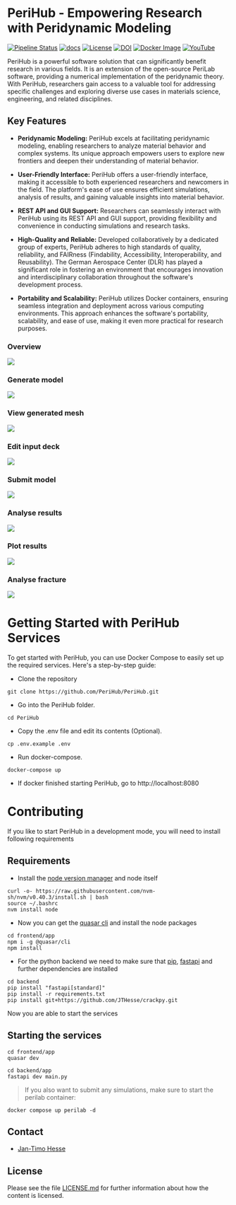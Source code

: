 <!--
SPDX-FileCopyrightText: 2023 PeriHub <https://github.com/PeriHub/PeriHub>

SPDX-License-Identifier: Apache-2.0
-->

# PeriHub - Empowering Research with Peridynamic Modeling

[![Pipeline Status](https://img.shields.io/github/actions/workflow/status/PeriHub/PeriHub/CI.yml?branch=main)](https://github.com/PeriHub/PeriLab.jl/actions)
[![docs](https://img.shields.io/badge/docs-v1-blue.svg)](https://perihub.github.io/PeriHub/)
[![License](https://img.shields.io/badge/License-Apache-blue.svg)](https://github.com/PeriHub/PeriHub/blob/main/LICENSE.md)
[![DOI](https://zenodo.org/badge/DOI/10.5281/zenodo.8159334.svg)](https://doi.org/10.5281/zenodo.8159334)
[![Docker Image](https://img.shields.io/docker/pulls/perihub/frontend)](https://hub.docker.com/r/perihub/frontend)
[![YouTube](https://img.shields.io/youtube/channel/subscribers/UCeky7HtUGlOJ2OKknvl6YnQ)](https://www.youtube.com/@PeriHub)

PeriHub is a powerful software solution that can significantly benefit research in various fields. It is an extension of the open-source PeriLab software, providing a numerical implementation of the peridynamic theory. With PeriHub, researchers gain access to a valuable tool for addressing specific challenges and exploring diverse use cases in materials science, engineering, and related disciplines.

## Key Features

- **Peridynamic Modeling:** PeriHub excels at facilitating peridynamic modeling, enabling researchers to analyze material behavior and complex systems. Its unique approach empowers users to explore new frontiers and deepen their understanding of material behavior.

- **User-Friendly Interface:** PeriHub offers a user-friendly interface, making it accessible to both experienced researchers and newcomers in the field. The platform's ease of use ensures efficient simulations, analysis of results, and gaining valuable insights into material behavior.

- **REST API and GUI Support:** Researchers can seamlessly interact with PeriHub using its REST API and GUI support, providing flexibility and convenience in conducting simulations and research tasks.

- **High-Quality and Reliable:** Developed collaboratively by a dedicated group of experts, PeriHub adheres to high standards of quality, reliability, and FAIRness (Findability, Accessibility, Interoperability, and Reusability). The German Aerospace Center (DLR) has played a significant role in fostering an environment that encourages innovation and interdisciplinary collaboration throughout the software's development process.

- **Portability and Scalability:** PeriHub utilizes Docker containers, ensuring seamless integration and deployment across various computing environments. This approach enhances the software's portability, scalability, and ease of use, making it even more practical for research purposes.

### Overview

![](docs/assets/images/PeriHub.svg)

### Generate model

![](docs/assets/gif/generateModel.gif)

### View generated mesh

![](docs/assets/gif/viewMesh.gif)

### Edit input deck

![](docs/assets/gif/editInputDeck.gif)

### Submit model

![](docs/assets/gif/runModel.gif)

### Analyse results

![](docs/assets/gif/analyseResults.gif)

### Plot results

![](docs/assets/gif/plotResults.gif)

### Analyse fracture

![](docs/assets/gif/analyseFracture.gif)

# Getting Started with PeriHub Services

To get started with PeriHub, you can use Docker Compose to easily set up the required services. Here's a step-by-step guide:

- Clone the repository

```
git clone https://github.com/PeriHub/PeriHub.git
```

- Go into the PeriHub folder.

```
cd PeriHub
```

- Copy the .env file and edit its contents (Optional).

```
cp .env.example .env
```

- Run docker-compose.

```
docker-compose up
```

- If docker finished starting PeriHub, go to http://localhost:8080

# Contributing

If you like to start PeriHub in a development mode, you will need to install following requirements

## Requirements

- Install the [node version manager](https://github.com/nvm-sh/nvm?tab=readme-ov-file#install--update-script) and node itself

```
curl -o- https://raw.githubusercontent.com/nvm-sh/nvm/v0.40.3/install.sh | bash
source ~/.bashrc
nvm install node
```

- Now you can get the [quasar cli](https://quasar.dev/start/quick-start) and install the node packages

```
cd frontend/app
npm i -g @quasar/cli
npm install
```

- For the python backend we need to make sure that [pip](https://pip.pypa.io/en/stable/installation/), [fastapi](https://fastapi.tiangolo.com/) and further dependencies are installed

```
cd backend
pip install "fastapi[standard]"
pip install -r requirements.txt
pip install git+https://github.com/JTHesse/crackpy.git
```

Now you are able to start the services

## Starting the services

```
cd frontend/app
quasar dev
```

```
cd backend/app
fastapi dev main.py
```

> If you also want to submit any simulations, make sure to start the perilab container:

```
docker compose up perilab -d
```

## Contact

- [Jan-Timo Hesse](mailto:Jan-Timo.Hesse@dlr.de)

## License

Please see the file [LICENSE.md](LICENSE.md) for further information about how the content is licensed.
